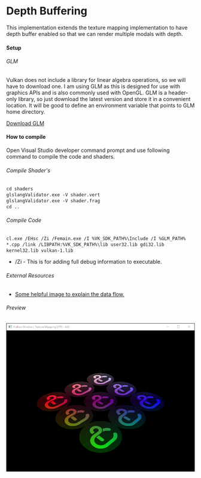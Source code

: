 Depth Buffering
===============

This implementation extends the texture mapping implementation to have depth buffer enabled so that we can render multiple modals with depth.

#### Setup

###### GLM

Vulkan does not include a library for linear algebra operations, so we will have to download one. I am using GLM as this is designed for use with graphics APIs and is also commonly used with OpenGL. GLM is a header-only library, so just download the latest version and store it in a convenient location. It will be good to define an environment variable that points to GLM home directory.

[Download GLM](https://github.com/g-truc/glm/releases)

#### How to compile

Open Visual Studio developer command prompt and use following command to compile the code and shaders.

###### Compile Shader's

```
cd shaders
glslangValidator.exe -V shader.vert
glslangValidator.exe -V shader.frag
cd ..
```

###### Compile Code

```
cl.exe /EHsc /Zi /Femain.exe /I %VK_SDK_PATH%\Include /I %GLM_PATH% *.cpp /link /LIBPATH:%VK_SDK_PATH%\lib user32.lib gdi32.lib kernel32.lib vulkan-1.lib
```

* /Zi - This is for adding full debug information to executable.

###### External Resources

* [Some helpful image to explain the data flow.](https://drive.google.com/file/d/0BzFnzUfh87rweHFVNTNnLVBaZzg/view)

###### Preview

![textureMapping][textureMapping-image]

<!-- Image declaration -->

[textureMapping-image]: ./preview/textureMapping.png "Texture Mapping"
